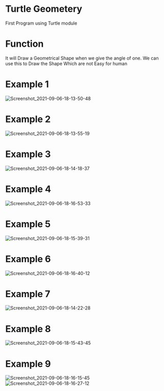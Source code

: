 
# Turtle Geometery

First Program using Turtle module

# Function
It will Draw a Geometrical Shape when we give the angle of one. 
We can use this to Draw the Shape Which are not Easy for human

# Example 1
 ![Screenshot_2021-09-06-18-13-50-48](https://user-images.githubusercontent.com/88123015/132219955-bc963a6d-3a1b-4494-a7dc-25d541ce7c46.jpg)

# Example 2
![Screenshot_2021-09-06-18-13-55-19](https://user-images.githubusercontent.com/88123015/132219982-b6a3e766-f56e-497d-bab3-00f19636e7c6.jpg)

# Example 3
![Screenshot_2021-09-06-18-14-18-37](https://user-images.githubusercontent.com/88123015/132220022-51cab84f-8fab-41ca-b8aa-b806281a7b19.jpg)

# Example 4
![Screenshot_2021-09-06-18-16-53-33](https://user-images.githubusercontent.com/88123015/132220073-6ee73c87-c392-418e-b94f-4ebb45620dda.jpg)

# Example 5
![Screenshot_2021-09-06-18-15-39-31](https://user-images.githubusercontent.com/88123015/132220105-dadc619a-132a-4542-b059-6e92ff7d9a36.jpg)

# Example 6
![Screenshot_2021-09-06-18-16-40-12](https://user-images.githubusercontent.com/88123015/132220137-30519279-c3a6-4a00-b81f-2037eacfc6ae.jpg)

# Example 7
![Screenshot_2021-09-06-18-14-22-28](https://user-images.githubusercontent.com/88123015/132220416-23680216-f16e-4164-b88b-e0ba60f48bb2.jpg)

# Example 8
![Screenshot_2021-09-06-18-15-43-45](https://user-images.githubusercontent.com/88123015/132220444-14280ea5-a57c-47c3-9321-50b84ec58e01.jpg)
# Example 9
![Screenshot_2021-09-06-18-16-15-45](https://user-images.githubusercontent.com/88123015/132220483-d3355e45-b10f-4f18-b2c0-e60e80494e4f.jpg)
![Screenshot_2021-09-06-18-16-27-12](https://user-images.githubusercontent.com/88123015/132220502-35a14e46-ba53-4c35-9f17-c8b94634881c.jpg)

